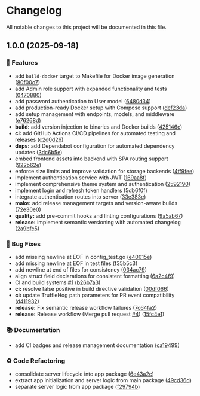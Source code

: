 # Changelog

All notable changes to this project will be documented in this file.

## 1.0.0 (2025-09-18)

### 🚀 Features

* add `build-docker` target to Makefile for Docker image generation ([80f00c7](https://github.com/starpia-forge/burndler/commit/80f00c750d130645a1720739f8df0e11c9a255a7))
* add Admin role support with expanded functionality and tests ([0470880](https://github.com/starpia-forge/burndler/commit/0470880419c77d77d6f39c4c042e4b034f895b86))
* add password authentication to User model ([6480d34](https://github.com/starpia-forge/burndler/commit/6480d348d36daa508ddac73a577218464d8d0775))
* add production-ready Docker setup with Compose support ([def23da](https://github.com/starpia-forge/burndler/commit/def23daa3e65994f2a60ec5377106d6316cf2adf))
* add setup management with endpoints, models, and middleware ([e76268d](https://github.com/starpia-forge/burndler/commit/e76268db23e3cf81fdceb4756099ee0bdd18831e))
* **build:** add version injection to binaries and Docker builds ([425146c](https://github.com/starpia-forge/burndler/commit/425146c006f8b711098e516ab56e08782b3656fd))
* **ci:** add GitHub Actions CI/CD pipelines for automated testing and releases ([c2d0d26](https://github.com/starpia-forge/burndler/commit/c2d0d269a5436a34281a4decff97e83de75a3d29))
* **deps:** add Dependabot configuration for automated dependency updates ([3dc6b5e](https://github.com/starpia-forge/burndler/commit/3dc6b5e3977ea5479be55ff1e9e03e1a79ac39ab))
* embed frontend assets into backend with SPA routing support ([922b62e](https://github.com/starpia-forge/burndler/commit/922b62e82b8c41052f4f74a0fac4f3b2960bdb08))
* enforce size limits and improve validation for storage backends ([4ff9fee](https://github.com/starpia-forge/burndler/commit/4ff9feeddbf0fc928dc70a7d22f0a9818b106516))
* implement authentication service with JWT ([169aa8f](https://github.com/starpia-forge/burndler/commit/169aa8fcc3bb149f97029566b1b622dfc02382ec))
* implement comprehensive theme system and authentication ([2592190](https://github.com/starpia-forge/burndler/commit/2592190a58ca4eb2f3db41c6ac0483046924aaf4))
* implement login and refresh token handlers ([5db6f0f](https://github.com/starpia-forge/burndler/commit/5db6f0fe5a95181be8e87dad36a1c8323c62d45c))
* integrate authentication routes into server ([33e383e](https://github.com/starpia-forge/burndler/commit/33e383e213cf496e09b32b1715bb094cf42aebd4))
* **make:** add release management targets and version-aware builds ([72e30e0](https://github.com/starpia-forge/burndler/commit/72e30e06ab469ff3a5c7f2fe7d2bc44c3cc01a3f))
* **quality:** add pre-commit hooks and linting configurations ([9a5ab67](https://github.com/starpia-forge/burndler/commit/9a5ab67e01fa7e5edd43043fe30c114a607c7de1))
* **release:** implement semantic versioning with automated changelog ([2a9bfc5](https://github.com/starpia-forge/burndler/commit/2a9bfc59b22eb49357b69737e217ad4fad4f8f26))

### 🐛 Bug Fixes

* add missing newline at EOF in config_test.go ([e40015e](https://github.com/starpia-forge/burndler/commit/e40015e6bd7776c8a6d7634696587ee51683b63a))
* add missing newline at EOF in test files ([f35b5c3](https://github.com/starpia-forge/burndler/commit/f35b5c338a6b32fabeccba5c8c7227c4fff63582))
* add newline at end of files for consistency ([034ac79](https://github.com/starpia-forge/burndler/commit/034ac7907153de2ea4f08f720f0146bb20f92c1d))
* align struct field declarations for consistent formatting ([6a2c4f9](https://github.com/starpia-forge/burndler/commit/6a2c4f931a43ecd30e5fc20173dd38862fa2332e))
* CI and build systems [#1](https://github.com/starpia-forge/burndler/issues/1) ([b26b7a3](https://github.com/starpia-forge/burndler/commit/b26b7a3be13e06f07f928ed30346ed78c58dc462))
* **ci:** resolve false positive in build directive validation ([00df066](https://github.com/starpia-forge/burndler/commit/00df06662bf15fc9414e6817e166546d66de931a))
* **ci:** update TruffleHog path parameters for PR event compatibility ([d411932](https://github.com/starpia-forge/burndler/commit/d41193218aa82a9fcf9afdad96fc3f2c23a196cf))
* **release:** Fix semantic release workflow failures ([7c64fa2](https://github.com/starpia-forge/burndler/commit/7c64fa213f12456682967f99849d3da60b81d078))
* **release:** Release workflow (Merge pull request [#4](https://github.com/starpia-forge/burndler/issues/4)) ([15fc4e1](https://github.com/starpia-forge/burndler/commit/15fc4e16774599a03be37348804ccedfc539be4e))

### 📚 Documentation

* add CI badges and release management documentation ([ca19499](https://github.com/starpia-forge/burndler/commit/ca19499f91f5b3af95cddd49957dac9ed6c7c21c))

### ♻️ Code Refactoring

* consolidate server lifecycle into app package ([6e43a2c](https://github.com/starpia-forge/burndler/commit/6e43a2c2d725419faa7cc96a64503da593b5bccb))
* extract app initialization and server logic from main package ([49cd36d](https://github.com/starpia-forge/burndler/commit/49cd36de9e3285372519b38f3d911006740a7e18))
* separate server logic from app package ([f29794b](https://github.com/starpia-forge/burndler/commit/f29794b7dd592f5d37e1a02affba1dce68ee7af2))
